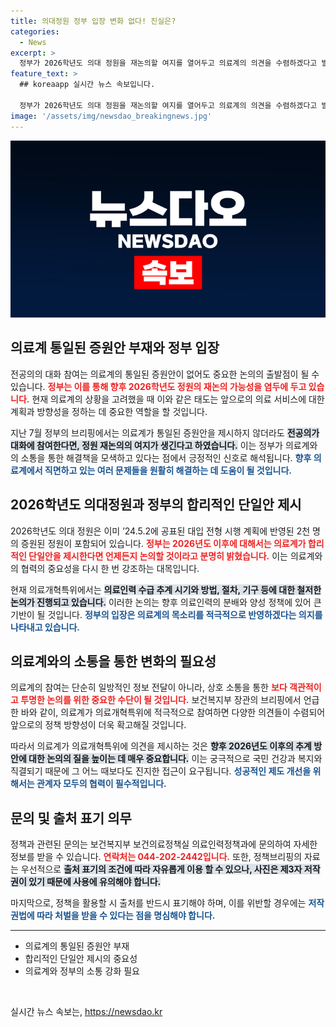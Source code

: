 ```yaml
---
title: 의대정원 정부 입장 변화 없다! 진실은?
categories:
  - News
excerpt: >
  정부가 2026학년도 의대 정원을 재논의할 여지를 열어두고 의료계의 의견을 수렴하겠다고 발표했습니다. 의료계의 통일된 증원안을 기다리는 상황에서, 참여와 대화가 절실히 요구됩니다! 클릭하고 자세한 소식을 확인하세요!
feature_text: >
  ## koreaapp 실시간 뉴스 속보입니다.

  정부가 2026학년도 의대 정원을 재논의할 여지를 열어두고 의료계의 의견을 수렴하겠다고 발표했습니다. 의료계의 통일된 증원안을 기다리는 상황에서, 참여와 대화가 절실히 요구됩니다! 클릭하고 자세한 소식을 확인하세요!
image: '/assets/img/newsdao_breakingnews.jpg'
---
```


<p><img src="/assets/img/newsdao_breakingnews.jpg" alt="koreaapp 속보" /></p>

<h2 data-ke-size="size26">의료계 통일된 증원안 부재와 정부 입장</h2>

<p data-ke-size="size16">전공의의 대화 참여는 의료계의 통일된 증원안이 없어도 중요한 논의의 출발점이 될 수 있습니다. <b><span style="color: #ee2323;">정부는 이를 통해 향후 2026학년도 정원의 재논의 가능성을 염두에 두고 있습니다.</span></b> 현재 의료계의 상황을 고려했을 때 이와 같은 태도는 앞으로의 의료 서비스에 대한 계획과 방향성을 정하는 데 중요한 역할을 할 것입니다.</p>

<p data-ke-size="size16">지난 7월 정부의 브리핑에서는 의료계가 통일된 증원안을 제시하지 않더라도 <b><span style="background-color: #21538527;">전공의가 대화에 참여한다면, 정원 재논의의 여지가 생긴다고 하였습니다.</span></b> 이는 정부가 의료계와의 소통을 통한 해결책을 모색하고 있다는 점에서 긍정적인 신호로 해석됩니다. <b><span style="color: #1a5490;">향후 의료계에서 직면하고 있는 여러 문제들을 원활히 해결하는 데 도움이 될 것입니다.</span></b></p>

<h2 data-ke-size="size26">2026학년도 의대정원과 정부의 합리적인 단일안 제시</h2>

<p data-ke-size="size16">2026학년도 의대 정원은 이미 ’24.5.2에 공표된 대입 전형 시행 계획에 반영된 2천 명의 증원된 정원이 포함되어 있습니다. <b><span style="color: #ee2323;">정부는 2026년도 이후에 대해서는 의료계가 합리적인 단일안을 제시한다면 언제든지 논의할 것이라고 분명히 밝혔습니다.</span></b> 이는 의료계와의 협력의 중요성을 다시 한 번 강조하는 대목입니다.</p>

<p data-ke-size="size16">현재 의료개혁특위에서는 <b><span style="background-color: #21538527;">의료인력 수급 추계 시기와 방법, 절차, 기구 등에 대한 철저한 논의가 진행되고 있습니다.</span></b> 이러한 논의는 향후 의료인력의 분배와 양성 정책에 있어 큰 기반이 될 것입니다. <b><span style="color: #1a5490;">정부의 입장은 의료계의 목소리를 적극적으로 반영하겠다는 의지를 나타내고 있습니다.</span></b></p>

<h2 data-ke-size="size26">의료계와의 소통을 통한 변화의 필요성</h2>

<p data-ke-size="size16">의료계의 참여는 단순히 일방적인 정보 전달이 아니라, 상호 소통을 통한 <b><span style="color: #ee2323;">보다 객관적이고 투명한 논의를 위한 중요한 수단이 될 것입니다.</span></b> 보건복지부 장관의 브리핑에서 언급한 바와 같이, 의료계가 의료개혁특위에 적극적으로 참여하면 다양한 의견들이 수렴되어 앞으로의 정책 방향성이 더욱 확고해질 것입니다.</p>

<p data-ke-size="size16">따라서 의료계가 의료개혁특위에 의견을 제시하는 것은 <b><span style="background-color: #21538527;">향후 2026년도 이후의 추계 방안에 대한 논의의 질을 높이는 데 매우 중요합니다.</span></b> 이는 궁극적으로 국민 건강과 복지와 직결되기 때문에 그 어느 때보다도 진지한 접근이 요구됩니다. <b><span style="color: #1a5490;">성공적인 제도 개선을 위해서는 관계자 모두의 협력이 필수적입니다.</span></b></p>

<h2 data-ke-size="size26">문의 및 출처 표기 의무</h2>

<p data-ke-size="size16">정책과 관련된 문의는 보건복지부 보건의료정책실 의료인력정책과에 문의하여 자세한 정보를 받을 수 있습니다. <b><span style="color: #ee2323;">연락처는 044-202-2442입니다.</span></b> 또한, 정책브리핑의 자료는 우선적으로 <b><span style="background-color: #21538527;">출처 표기의 조건에 따라 자유롭게 이용 할 수 있으나, 사진은 제3자 저작권이 있기 때문에 사용에 유의해야 합니다.</span></b></p>

<p data-ke-size="size16">마지막으로, 정책을 활용할 시 출처를 반드시 표기해야 하며, 이를 위반할 경우에는 <b><span style="color: #1a5490;">저작권법에 따라 처벌을 받을 수 있다는 점을 명심해야 합니다.</span></b></p>

<hr>

<ul>
  <li>의료계의 통일된 증원안 부재</li>
  <li>합리적인 단일안 제시의 중요성</li>
  <li>의료계와 정부의 소통 강화 필요</li>
</ul>

<p data-ke-size="size16">&nbsp;</p>
실시간 뉴스 속보는, <a href="https://newsdao.kr" rel="dofollow">https://newsdao.kr</a>


